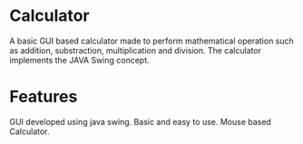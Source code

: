# Calculator
A basic GUI based calculator made to perform mathematical operation such as addition, substraction, multiplication and division. 
The calculator implements the JAVA Swing concept.



Features
=======
GUI developed using java swing.
Basic and easy to use.
Mouse based Calculator.
